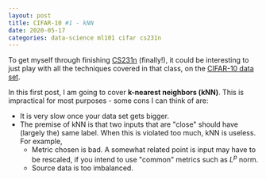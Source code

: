 ```yaml
---
layout: post
title: CIFAR-10 #1 - kNN
date: 2020-05-17
categories: data-science ml101 cifar cs231n
---
```


To get myself through finishing [CS231n](https://cs231n.github.io/) (finally!), it could be interesting to just play with all the techniques covered in that class, on the [CIFAR-10 data set](https://www.cs.toronto.edu/~kriz/cifar.html). 

In this first post, I am going to cover **k-nearest neighbors (kNN)**. This is impractical for most purposes - some cons I can think of are:
- It is very slow once your data set gets bigger.
- The premise of kNN is that two inputs that are "close" should have (largely the) same label. When this is violated too much, kNN is useless. For example,
  - Metric chosen is bad. A somewhat related point is input may have to be rescaled, if you intend to use "common" metrics such as $L^p$ norm.
  - Source data is too imbalanced.


